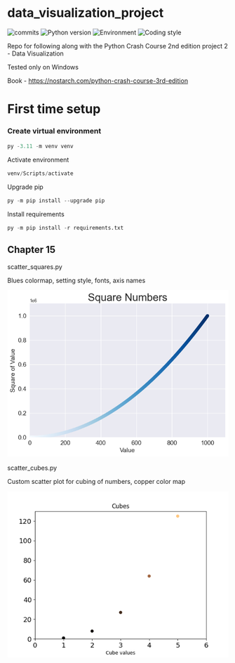 # data_visualization_project

![commits](https://badgen.net/github/commits/davidtwynn/data_visualization_project?icon=github&color=blue)
![Python version](https://img.shields.io/badge/python%20version-3.11-good)
![Environment](https://img.shields.io/badge/Environment-Windows-blue)
![Coding style](https://img.shields.io/badge/code%20style-black-000000.svg)

Repo for following along with the Python Crash Course 2nd edition project 2 - Data Visualization

Tested only on Windows

Book - https://nostarch.com/python-crash-course-3rd-edition

# First time setup

### Create virtual environment

```python
py -3.11 -m venv venv
```

Activate environment

```python
venv/Scripts/activate
```

Upgrade pip

```python
py -m pip install --upgrade pip
```

Install requirements

```python
py -m pip install -r requirements.txt
```

## Chapter 15

scatter_squares.py

Blues colormap, setting style, fonts, axis names

!["Squares plot"](images/squares_plot.png?raw=True)

scatter_cubes.py

Custom scatter plot for cubing of numbers, copper color map

!["Cubes plot"](images/cubes_plot.png?raw=True)
